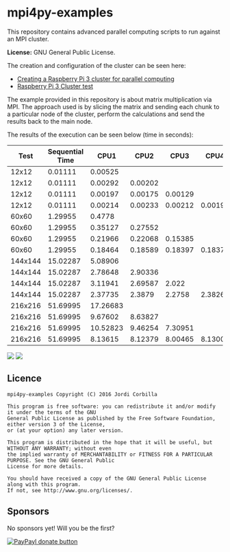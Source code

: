 # mpi4py-examples

This repository contains advanced parallel computing scripts to run against an MPI cluster.

**License:** GNU General Public License.

The creation and configuration of the cluster can be seen here:

- [Creating a Raspberry Pi 3 cluster for parallel computing](http://thundaxsoftware.blogspot.co.uk/2016/07/creating-raspberry-pi-3-cluster.html)
- [Raspberry Pi 3 Cluster test](http://thundaxsoftware.blogspot.co.uk/2016/08/raspberry-pi-3-cluster-test.html)
 
The example provided in this repository is about matrix multiplication via MPI. The approach used is by slicing the matrix and sending each chunk to a particular node of the cluster, perform the calculations and send the results back to the main node.

The results of the execution can be seen below (time in seconds):

Test | Sequential Time | CPU1 | CPU2 | CPU3 | CPU4 | CPU1 | CPU2 | CPU3 | CPU4 | CPU1 | CPU2 | CPU3 | CPU4 | Max | Speedup
--- | --- | --- | --- | --- | --- | --- | --- | --- | --- | --- | --- | --- | --- | --- | ---
12x12 | 0.01111 | 0.00525 |  |  |  | 0.0037 |  |  |  | 0.0037 |  |  |  | 0.00525 | 2.116190476
12x12 | 0.01111 | 0.00292 | 0.00202 |  |  | 0.00208 | 0.00303 |  |  | 0.00206 | 0.00211 |  |  | 0.00303 | 3.666666667
12x12 | 0.01111 | 0.00197 | 0.00175 | 0.00129 |  | 0.00205 | 0.00182 | 0.00122 |  | 0.00218 | 0.00183 | 0.00127 |  | 0.00218 | 5.096330275
12x12 | 0.01111 | 0.00214 | 0.00233 | 0.00212 | 0.00194 | 0.00202 | 0.00234 | 0.00267 | 0.00185 | 0.00201 | 0.00222 | 0.00209 | 0.00241 | 0.00267 | 4.161048689
60x60 | 1.29955 | 0.4778 |  |  |  | 0.36717 |  |  |  | 0.36728 |  |  |  | 0.4778 | 2.719861867
60x60 | 1.29955 | 0.35127 | 0.27552 |  |  | 0.20697 | 0.34767 |  |  | 0.27474 | 0.207 |  |  | 0.35127 | 3.699575825
60x60 | 1.29955 | 0.21966 | 0.22068 | 0.15385 |  | 0.22046 | 0.22196 | 0.15476 |  | 0.22054 | 0.22058 | 0.15436 |  | 0.22196 | 5.854883763
60x60 | 1.29955 | 0.18464 | 0.18589 | 0.18397 | 0.18379 | 0.18283 | 0.1851 | 0.18473 | 0.18374 | 0.18373 | 0.18427 | 0.18396 | 0.18381 | 0.18589 | 6.990962397
144x144 | 15.02287 | 5.08906 |  |  |  | 4.99491 |  |  |  | 4.93309 |  |  |  | 5.08906 | 2.951993099
144x144 | 15.02287 | 2.78648 | 2.90336 |  |  | 2.67886 | 2.78634 |  |  | 2.89459 | 2.68409 |  |  | 2.90336 | 5.174304943
144x144 | 15.02287 | 3.11941 | 2.69587 | 2.022 |  | 3.12694 | 2.69165 | 2.0254 |  | 3.12809 | 2.68855 | 2.01999 |  | 3.12809 | 4.802569619
144x144 | 15.02287 | 2.37735 | 2.3879 | 2.2758 | 2.38267 | 2.37713 | 2.27037 | 2.38764 | 2.37814 | 2.25782 | 2.38018 | 2.38604 | 2.27187 | 2.3879 | 6.29124754
216x216 | 51.69995 | 17.26683 |  |  |  | 17.08989 |  |  |  | 16.66551 |  |  |  | 17.26683 | 2.994177275
216x216 | 51.69995 | 9.67602 | 8.63827 |  |  | 8.60859 | 9.65453 |  |  | 8.62195 | 8.62782 |  |  | 9.67602 | 5.343100779
216x216 | 51.69995 | 10.52823 | 9.46254 | 7.30951 |  | 10.51718 | 9.44692 | 7.30529 |  | 10.54083 | 9.48649 | 7.28061 |  | 10.54083 | 4.90473236
216x216 | 51.69995 | 8.13615 | 8.12379 | 8.00465 | 8.13003 | 8.13992 | 7.94381 | 8.14352 | 8.1071 | 8.00023 | 8.13681 | 8.14298 | 7.999 | 8.14352 | 6.348599868

![](https://2.bp.blogspot.com/-wsD4xAfhIFk/V6-1lIva0wI/AAAAAAAAFp0/PnwvU9qbMJgGvmNXLseKwMYXRq-hl4CSwCLcB/s640/alltogether.png)
![](https://3.bp.blogspot.com/-PBgNpQZDm50/V6-0MGQiqDI/AAAAAAAAFpo/phdbxb8zlogdMtCJigMKANqYYnSxuko_gCLcB/s640/speedup.png)

**Licence**
-------

    mpi4py-examples Copyright (C) 2016 Jordi Corbilla

    This program is free software: you can redistribute it and/or modify it under the terms of the GNU 
    General Public License as published by the Free Software Foundation, either version 3 of the License,
    or (at your option) any later version.
    
    This program is distributed in the hope that it will be useful, but WITHOUT ANY WARRANTY; without even 
    the implied warranty of MERCHANTABILITY or FITNESS FOR A PARTICULAR PURPOSE. See the GNU General Public
    License for more details.
    
    You should have received a copy of the GNU General Public License along with this program. 
    If not, see http://www.gnu.org/licenses/.

## Sponsors
No sponsors yet! Will you be the first?

[![PayPayl donate button](https://img.shields.io/badge/paypal-donate-yellow.svg)](https://www.paypal.com/cgi-bin/webscr?cmd=_s-xclick&hosted_button_id=L5FCF6LX5C9AW "Donate once-off to this project using Paypal")
